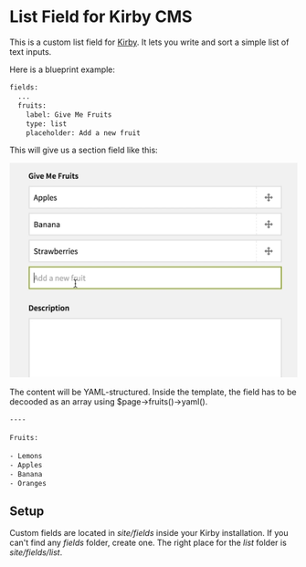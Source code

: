 # List Field for Kirby CMS

This is a custom list field for [Kirby](http://getkirby.com). It lets you write and sort a simple list of text inputs.

Here is a blueprint example:

	fields:
      ...
      fruits:
        label: Give Me Fruits
        type: list
        placeholder: Add a new fruit

This will give us a section field like this:

![list field demo](https://github.com/TimOetting/kirby-list-field/blob/master/PREVIEW.gif?raw=true)

The content will be YAML-structured. Inside the template, the field has to be decooded as an array using $page->fruits()->yaml().

    ----

    Fruits: 

    - Lemons
    - Apples
    - Banana
    - Oranges

## Setup
Custom fields are located in *site/fields* inside your Kirby installation. If you can't find any *fields* folder, create one. The right place for the *list* folder is *site/fields/list*.
 
